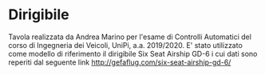 # Dirigibile
Tavola realizzata da Andrea Marino per l'esame di Controlli Automatici del corso di Ingegneria dei Veicoli, UniPi, a.a. 2019/2020.
E' stato utilizzato come modello di riferimento il dirigibile Six Seat Airship GD-6 i cui dati sono reperiti dal seguente link
http://gefaflug.com/six-seat-airship-gd-6/
